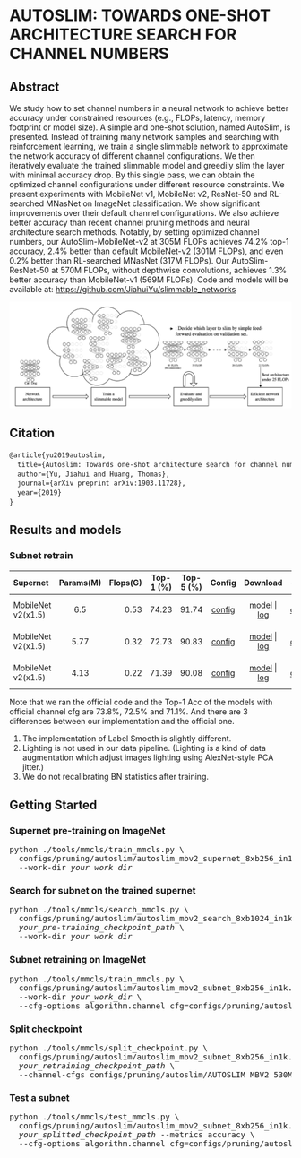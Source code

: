 # AUTOSLIM: TOWARDS ONE-SHOT ARCHITECTURE SEARCH FOR CHANNEL NUMBERS

## Abstract

We study how to set channel numbers in a neural network to achieve better accuracy under constrained resources (e.g., FLOPs, latency, memory footprint or model size). A simple and one-shot solution, named AutoSlim, is presented. Instead of training many network samples and searching with reinforcement learning, we train a single slimmable network to approximate the network accuracy of different channel configurations. We then iteratively evaluate the trained slimmable model and greedily slim the layer with minimal accuracy drop. By this single pass, we can obtain the optimized channel configurations under different resource constraints. We present experiments with MobileNet v1, MobileNet v2, ResNet-50 and RL-searched MNasNet on ImageNet classification. We show significant improvements over their default channel configurations. We also achieve better accuracy than recent channel pruning methods and neural architecture search methods.
Notably, by setting optimized channel numbers, our AutoSlim-MobileNet-v2 at 305M FLOPs achieves 74.2% top-1 accuracy, 2.4% better than default MobileNet-v2 (301M FLOPs), and even 0.2% better than RL-searched MNasNet (317M FLOPs). Our AutoSlim-ResNet-50 at 570M FLOPs, without depthwise convolutions, achieves 1.3% better accuracy than MobileNet-v1 (569M FLOPs). Code and models will be available at: https://github.com/JiahuiYu/slimmable_networks

![pipeline](/docs/en/imgs/model_zoo/autoslim/pipeline.png)

## Citation

```latex
@article{yu2019autoslim,
  title={Autoslim: Towards one-shot architecture search for channel numbers},
  author={Yu, Jiahui and Huang, Thomas},
  journal={arXiv preprint arXiv:1903.11728},
  year={2019}
}
```

## Results and models
### Subnet retrain
|      Supernet      | Params(M) | Flops(G) | Top-1 (%) | Top-5 (%) | Config | Download | Subnet  | Remark |
| :----------------- | :-------: | -------: | :-------: | :-------: | :----: | :------: | :-------------: | :----: |
| MobileNet v2(x1.5) | 6.5 | 0.53 | 74.23 | 91.74 | [config](./autoslim_mbv2_subnet_8xb256_in1k.py) | [model](https://openmmlab-share.oss-cn-hangzhou.aliyuncs.com/mmrazor/v0.1/pruning/autoslim/autoslim_mbv2_subnet_8xb256_in1k/autoslim_mbv2_subnet_8xb256_in1k_flops-0.53M_acc-74.23_20211222-e5208bbd.pth?versionId=CAEQHxiBgICYsIaI7xciIDE1MGIxM2Q5NDk1NjRlOTFiMjgwOTRmYzJlMDBmZDY0) &#124; [log](https://openmmlab-share.oss-cn-hangzhou.aliyuncs.com/mmrazor/v0.1/pruning/autoslim/autoslim_mbv2_subnet_8xb256_in1k/autoslim_mbv2_subnet_8xb256_in1kautoslim_mbv2_subnet_8xb256_in1k_paper_channel_cfg.log.json?versionId=CAEQHxiBgMCjj9SL7xciIDFmYmM4NTExZmIzNjRmNmQ4MmMyZWI4YzJmMmM2MDdl) | [channel](https://openmmlab-share.oss-cn-hangzhou.aliyuncs.com/mmrazor/v0.1/pruning/autoslim/autoslim_mbv2_subnet_8xb256_in1k/autoslim_mbv2_subnet_8xb256_in1k_flops-0.53M_acc-74.23_20211222-e5208bbd_channel_cfg.yaml?versionId=CAEQHxiBgMDwr4aI7xciIDQ2MmRhMDFhNGMyODQyYmU5ZTIyOTcxMmRlN2RmYjg2) | official channel cfg |
| MobileNet v2(x1.5) | 5.77 | 0.32 | 72.73 | 90.83 | [config](./autoslim_mbv2_subnet_8xb256_in1k.py) | [model](https://openmmlab-share.oss-cn-hangzhou.aliyuncs.com/mmrazor/v0.1/pruning/autoslim/autoslim_mbv2_subnet_8xb256_in1k/autoslim_mbv2_subnet_8xb256_in1k_flops-0.32M_acc-72.73_20211222-b5b0b33c.pth?versionId=CAEQHxiBgMCasIaI7xciIDEzN2FkZjZkNWMwYjRiOTg5NTY0MzY0ODk5ODE2N2Yz) &#124; [log](https://openmmlab-share.oss-cn-hangzhou.aliyuncs.com/mmrazor/v0.1/pruning/autoslim/autoslim_mbv2_subnet_8xb256_in1k/autoslim_mbv2_subnet_8xb256_in1kautoslim_mbv2_subnet_8xb256_in1k_paper_channel_cfg.log.json?versionId=CAEQHxiBgMCjj9SL7xciIDFmYmM4NTExZmIzNjRmNmQ4MmMyZWI4YzJmMmM2MDdl) | [channel](https://openmmlab-share.oss-cn-hangzhou.aliyuncs.com/mmrazor/v0.1/pruning/autoslim/autoslim_mbv2_subnet_8xb256_in1k/autoslim_mbv2_subnet_8xb256_in1k_flops-0.32M_acc-72.73_20211222-b5b0b33c_channel_cfg.yaml?versionId=CAEQHxiCgMDwr4aI7xciIDhjMmUzZjlmZTJjODQzMDRhMmQxMzkyM2MwOTZhNjE3) | official channel cfg |
| MobileNet v2(x1.5) | 4.13 |0.22 | 71.39 | 90.08 | [config](./autoslim_mbv2_subnet_8xb256_in1k.py) | [model](https://openmmlab-share.oss-cn-hangzhou.aliyuncs.com/mmrazor/v0.1/pruning/autoslim/autoslim_mbv2_subnet_8xb256_in1k/autoslim_mbv2_subnet_8xb256_in1k_flops-0.22M_acc-71.39_20211222-43117c7b.pth?versionId=CAEQHxiBgICRsIaI7xciIDVlY2MxMTkwZjg0ODQ3M2I5NTJmYjFiNDk1MDEwNjAy) &#124; [log](https://openmmlab-share.oss-cn-hangzhou.aliyuncs.com/mmrazor/v0.1/pruning/autoslim/autoslim_mbv2_subnet_8xb256_in1k/autoslim_mbv2_subnet_8xb256_in1kautoslim_mbv2_subnet_8xb256_in1k_paper_channel_cfg.log.json?versionId=CAEQHxiBgMCjj9SL7xciIDFmYmM4NTExZmIzNjRmNmQ4MmMyZWI4YzJmMmM2MDdl) | [channel](https://openmmlab-share.oss-cn-hangzhou.aliyuncs.com/mmrazor/v0.1/pruning/autoslim/autoslim_mbv2_subnet_8xb256_in1k/autoslim_mbv2_subnet_8xb256_in1k_flops-0.22M_acc-71.39_20211222-43117c7b_channel_cfg.yaml.?versionId=CAEQHxiBgIDzr4aI7xciIDViNGY0ZDA1ODkxZTRkMGFhNTg2M2FlZmQyZTFiMDgx) | official channel cfg |

Note that we ran the official code and the Top-1 Acc of the models with official
channel cfg are 73.8%, 72.5% and 71.1%. And there are 3 differences between our
implementation and the official one.
1. The implementation of Label Smooth is slightly different.
2. Lighting is not used in our data pipeline. (Lighting is a kind of data
augmentation which adjust images lighting using AlexNet-style PCA jitter.)
3. We do not recalibrating BN statistics after training.

## Getting Started
### Supernet pre-training on ImageNet
<pre>
python ./tools/mmcls/train_mmcls.py \
  configs/pruning/autoslim/autoslim_mbv2_supernet_8xb256_in1k.py \
  --work-dir <em>your_work_dir</em>
</pre>

### Search for subnet on the trained supernet
<pre>
python ./tools/mmcls/search_mmcls.py \
  configs/pruning/autoslim/autoslim_mbv2_search_8xb1024_in1k.py \
  <em>your_pre-training_checkpoint_path</em> \
  --work-dir <em>your_work_dir</em>
</pre>

### Subnet retraining on ImageNet
<pre>
python ./tools/mmcls/train_mmcls.py \
  configs/pruning/autoslim/autoslim_mbv2_subnet_8xb256_in1k.py \
  --work-dir <em>your_work_dir</em> \
  --cfg-options algorithm.channel_cfg=configs/pruning/autoslim/AUTOSLIM_MBV2_530M_OFFICIAL.yaml,configs/pruning/autoslim/AUTOSLIM_MBV2_320M_OFFICIAL.yaml,configs/pruning/autoslim/AUTOSLIM_MBV2_220M_OFFICIAL.yaml
</pre>

### Split checkpoint
<pre>
python ./tools/mmcls/split_checkpoint.py \
  configs/pruning/autoslim/autoslim_mbv2_subnet_8xb256_in1k.py \
  <em>your_retraining_checkpoint_path</em> \
  --channel-cfgs configs/pruning/autoslim/AUTOSLIM_MBV2_530M_OFFICIAL.yaml configs/pruning/autoslim/AUTOSLIM_MBV2_320M_OFFICIAL.yaml configs/pruning/autoslim/AUTOSLIM_MBV2_220M_OFFICIAL.yaml
</pre>

### Test a subnet
<pre>
python ./tools/mmcls/test_mmcls.py \
  configs/pruning/autoslim/autoslim_mbv2_subnet_8xb256_in1k.py \
  <em>your_splitted_checkpoint_path</em> --metrics accuracy \
  --cfg-options algorithm.channel_cfg=configs/pruning/autoslim/AUTOSLIM_MBV2_530M_OFFICIAL.yaml
</pre>
